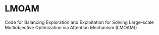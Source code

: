 # LMOAM
 Code for Balancing Exploration and Exploitation for Solving Large-scale Multiobjective Optimization via Attention Mechanism (LMOAM))
